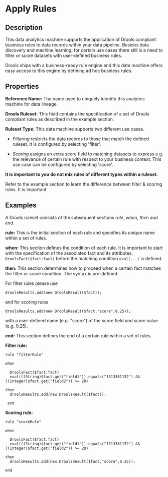 
# Apply Rules

Description
-----------

This data analytics machine supports the application of Drools compliant business rules to data records within your data pipeline. Besides data discovery and machine learning, for certain use cases there still is a need to filter or score datasets with user-defined business rules.

Drools ships with a business-ready rule engine and this data machine offers easy access to this engine by defining ad hoc business rules.  

Properties
----------

**Reference Name:** The name used to uniquely identify this analytics machine for data lineage.

**Drools Ruleset:** This field contains the specification of a set of Drools compliant rules as described in the example section.

**Ruleset Type:** This data machine supports two different use cases. 

* _Filtering_ restricts the data records to those that match the defined ruleset. It is configured by selecting 'filter'. 

* _Scoring_ assigns an extra score field to matching datasets to express e.g. the relevance of certain rule with respect to your business context. This use case can be configured by selecting 'score'.

**It is important to you do not mix rules of different types within a ruleset.**

Refer to the example section to learn the difference between filter & scoring rules. It is important 

Examples
--------

A Drools ruleset consists of the subsequent sections _rule_, _when_, _then_ and _end_.

**rule:** This is the initial section of each rule and specifies its unique name within a set of rules.

**when:** This section defines the condition of each rule. It is important to start with the specification of the associated
fact and its attributes, ```DroolsFact($fact:fact)``` before the matching condition ```eval(...)``` is defined. 

**then:** This section determines how to proceed when a certain fact matches the filter or score condition. The syntax is pre-defined. 

For filter rules please use
```code
droolsResults.add(new DroolsResult($fact));
```
and for scoring rules
```code
droolsResults.add(new DroolsResult($fact,"score",0.25));
```
with a user-defined name (e.g. "score") of the score field and score value (e.g. 0.25).

**end:** This section defines the end of a certain rule within a set of rules.

**Filter rule:**
```code
rule "filterRule"
 
when
 
  DroolsFact($fact:fact)
  eval(((String)$fact.get("field1")).equals("1313361152") && ((Integer)$fact.get("field2")) >= 20)
 
then
  droolsResults.add(new DroolsResult($fact));
   
 end
```
**Scoring rule:**
```code
rule "scoreRule"
 
when
 
  DroolsFact($fact:fact)
  eval(((String)$fact.get("field1")).equals("1313361152") && ((Integer)$fact.get("field2")) >= 20)
 
then
  droolsResults.add(new DroolsResult($fact,"score",0.25));
   
end
``` 


